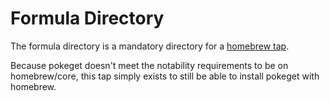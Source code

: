 # Formula Directory

The formula directory is a mandatory directory for a [homebrew tap](https://docs.brew.sh/Taps).

Because pokeget doesn't meet the notability requirements to be on homebrew/core, this tap simply exists to still be able to install pokeget with homebrew.

